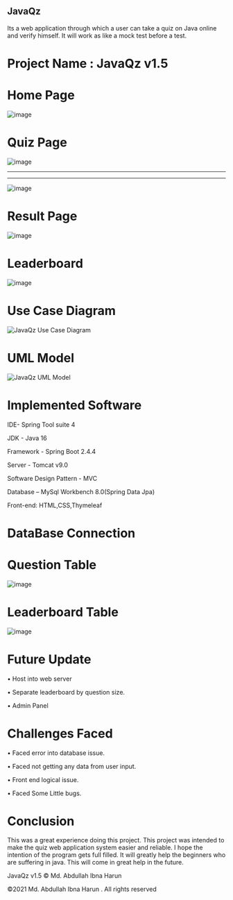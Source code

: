## JavaQz


Its a web application through which a  user can take a quiz on Java online and verify himself. It will work as like a mock test before a test.

# Project Name :  JavaQz v1.5

# Home Page 

![image](https://user-images.githubusercontent.com/60839928/126134784-ac0f12bf-c1e6-4b1a-b17e-423d15863c57.png)

# Quiz Page 

![image](https://user-images.githubusercontent.com/60839928/126134921-4b2d964b-5ca9-4fdd-834a-920f0b57bd9e.png)

------------
------------

![image](https://user-images.githubusercontent.com/60839928/126135816-ec67cee2-c5cd-4c07-95cd-b3f2e67d4efe.png)

# Result Page

![image](https://user-images.githubusercontent.com/60839928/126135076-4048cfc3-f893-4d18-95a5-16d178ea6f1e.png)

# Leaderboard

![image](https://user-images.githubusercontent.com/60839928/126137884-7f0a075c-ca5a-47f5-b463-94029baf096b.png)

# Use Case Diagram 

![JavaQz Use Case Diagram ](https://user-images.githubusercontent.com/63856744/114263563-15bc2600-9a08-11eb-95c1-df844ee7bfe7.png)

# UML Model 

![JavaQz UML Model](https://user-images.githubusercontent.com/63856744/114263590-4f8d2c80-9a08-11eb-80da-3899ee29ced3.png)

# Implemented Software 
IDE- Spring Tool suite 4 

JDK - Java 16

Framework - Spring Boot 2.4.4 

Server - Tomcat v9.0

Software Design Pattern - MVC 

Database – MySql Workbench 8.0(Spring Data Jpa)

Front-end: HTML,CSS,Thymeleaf

# DataBase Connection 
# Question Table 

![image](https://user-images.githubusercontent.com/60839928/126137517-2fc11d78-59fd-4ca8-9417-c47e991f52df.png)

# Leaderboard Table

![image](https://user-images.githubusercontent.com/60839928/126137985-8ade869d-51f1-47af-bfe1-b98fd082ff7b.png)

# Future Update 

•	Host into web server

•	Separate leaderboard by question size.

•	Admin Panel

# Challenges Faced 

•	Faced error into database issue.

•	Faced not getting any data from user input.

•	Front end logical issue.

•	Faced Some Little bugs.

# Conclusion 
This was a great experience doing this project. This project was intended to make the quiz web application system easier and reliable. I hope the intention of the program gets full filled. It will greatly help the beginners who are suffering in java. This will come in great help in the future.



JavaQz v1.5 © Md. Abdullah Ibna Harun

©2021 Md. Abdullah Ibna Harun . All rights reserved





